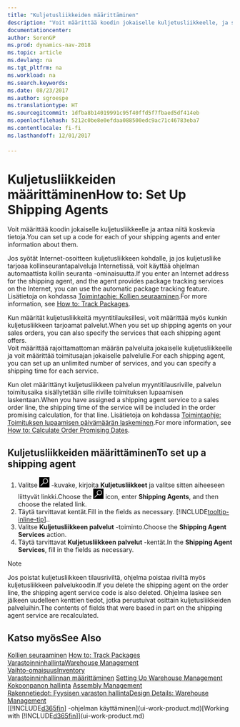 ```yaml
---
title: "Kuljetusliikkeiden määrittäminen"
description: "Voit määrittää koodin jokaiselle kuljetusliikkeelle, ja syöttää tietoja niistä."
documentationcenter: 
author: SorenGP
ms.prod: dynamics-nav-2018
ms.topic: article
ms.devlang: na
ms.tgt_pltfrm: na
ms.workload: na
ms.search.keywords: 
ms.date: 08/23/2017
ms.author: sgroespe
ms.translationtype: HT
ms.sourcegitcommit: 1dfba8b14019991c95f40ffd5f7fbaed5df414eb
ms.openlocfilehash: 5212c0be8e0efdaa088500edc9ac71c46783eba7
ms.contentlocale: fi-fi
ms.lasthandoff: 12/01/2017

---
```

# <a name="how-to-set-up-shipping-agents"></a><span data-ttu-id="79f1c-103">Kuljetusliikkeiden määrittäminen</span><span class="sxs-lookup"><span data-stu-id="79f1c-103">How to: Set Up Shipping Agents</span></span>
<span data-ttu-id="79f1c-104">Voit määrittää koodin jokaiselle kuljetusliikkeelle ja antaa niitä koskevia tietoja.</span><span class="sxs-lookup"><span data-stu-id="79f1c-104">You can set up a code for each of your shipping agents and enter information about them.</span></span>  

<span data-ttu-id="79f1c-105">Jos syötät Internet-osoitteen kuljetusliikkeen kohdalle, ja jos kuljetusliike tarjoaa kollinseurantapalveluja Internetissä, voit käyttää ohjelman automaattista kollin seuranta -ominaisuutta.</span><span class="sxs-lookup"><span data-stu-id="79f1c-105">If you enter an Internet address for the shipping agent, and the agent provides package tracking services on the Internet, you can use the automatic package tracking feature.</span></span> <span data-ttu-id="79f1c-106">Lisätietoja on kohdassa [Toimintaohje: Kollien seuraaminen](sales-how-track-packages.md).</span><span class="sxs-lookup"><span data-stu-id="79f1c-106">For more information, see [How to: Track Packages](sales-how-track-packages.md).</span></span>

<span data-ttu-id="79f1c-107">Kun määrität kuljetusliikkeitä myyntitilauksillesi, voit määrittää myös kunkin kuljetusliikkeen tarjoamat palvelut.</span><span class="sxs-lookup"><span data-stu-id="79f1c-107">When you set up shipping agents on your sales orders, you can also specify the services that each shipping agent offers.</span></span>  
<span data-ttu-id="79f1c-108">Voit määrittää rajoittamattoman määrän palveluita jokaiselle kuljetusliikkeelle ja voit määrittää toimitusajan jokaiselle palvelulle.</span><span class="sxs-lookup"><span data-stu-id="79f1c-108">For each shipping agent, you can set up an unlimited number of services, and you can specify a shipping time for each service.</span></span>  

<span data-ttu-id="79f1c-109">Kun olet määrittänyt kuljetusliikkeen palvelun myyntitilausriville, palvelun toimitusaika sisällytetään sille riville toimituksen lupaamisen laskentaan.</span><span class="sxs-lookup"><span data-stu-id="79f1c-109">When you have assigned a shipping agent service to a sales order line, the shipping time of the service will be included in the order promising calculation, for that line.</span></span> <span data-ttu-id="79f1c-110">Lisätietoja on kohdassa [Toimintaohje: Toimituksen lupaamisen päivämäärän laskeminen](sales-how-to-calculate-order-promising-dates.md).</span><span class="sxs-lookup"><span data-stu-id="79f1c-110">For more information, see [How to: Calculate Order Promising Dates](sales-how-to-calculate-order-promising-dates.md).</span></span>

## <a name="to-set-up-a-shipping-agent"></a><span data-ttu-id="79f1c-111">Kuljetusliikkeiden määrittäminen</span><span class="sxs-lookup"><span data-stu-id="79f1c-111">To set up a shipping agent</span></span>  
1.  <span data-ttu-id="79f1c-112">Valitse ![Etsiä sivu tai raportti](media/ui-search/search_small.png "Etsiä sivu tai raportti -kuvake") -kuvake, kirjoita **Kuljetusliikkeet** ja valitse sitten aiheeseen liittyvät linkki.</span><span class="sxs-lookup"><span data-stu-id="79f1c-112">Choose the ![Search for Page or Report](media/ui-search/search_small.png "Search for Page or Report icon") icon, enter **Shipping Agents**, and then choose the related link.</span></span>  
2.  <span data-ttu-id="79f1c-113">Täytä tarvittavat kentät.</span><span class="sxs-lookup"><span data-stu-id="79f1c-113">Fill in the fields as necessary.</span></span> [!INCLUDE[tooltip-inline-tip](includes/tooltip-inline-tip_md.md)]<span data-ttu-id="79f1c-114">.</span><span class="sxs-lookup"><span data-stu-id="79f1c-114">.</span></span>  
3.  <span data-ttu-id="79f1c-115">Valitse **Kuljetusliikkeen palvelut** -toiminto.</span><span class="sxs-lookup"><span data-stu-id="79f1c-115">Choose the **Shipping Agent Services** action.</span></span>
4. <span data-ttu-id="79f1c-116">Täytä tarvittavat **Kuljetusliikkeen palvelut** -kentät.</span><span class="sxs-lookup"><span data-stu-id="79f1c-116">In the **Shipping Agent Services**, fill in the fields as necessary.</span></span>

> [!NOTE]  
>  <span data-ttu-id="79f1c-117">Jos poistat kuljetusliikkeen tilausriviltä, ohjelma poistaa riviltä myös kuljetusliikkeen palvelukoodin.</span><span class="sxs-lookup"><span data-stu-id="79f1c-117">If you delete the shipping agent on the order line, the shipping agent service code is also deleted.</span></span> <span data-ttu-id="79f1c-118">Ohjelma laskee sen jälkeen uudelleen kenttien tiedot, jotka perustuivat osittain kuljetusliikkeiden palveluihin.</span><span class="sxs-lookup"><span data-stu-id="79f1c-118">The contents of fields that were based in part on the shipping agent service are recalculated.</span></span>  

## <a name="see-also"></a><span data-ttu-id="79f1c-119">Katso myös</span><span class="sxs-lookup"><span data-stu-id="79f1c-119">See Also</span></span>
<span data-ttu-id="79f1c-120">[Kollien seuraaminen](sales-how-track-packages.md)  </span><span class="sxs-lookup"><span data-stu-id="79f1c-120">[How to: Track Packages](sales-how-track-packages.md)  </span></span>  
[<span data-ttu-id="79f1c-121">Varastoinninhallinta</span><span class="sxs-lookup"><span data-stu-id="79f1c-121">Warehouse Management</span></span>](warehouse-manage-warehouse.md)  
[<span data-ttu-id="79f1c-122">Vaihto-omaisuus</span><span class="sxs-lookup"><span data-stu-id="79f1c-122">Inventory</span></span>](inventory-manage-inventory.md)  
<span data-ttu-id="79f1c-123">[Varastoinninhallinnan määrittäminen](warehouse-setup-warehouse.md)   </span><span class="sxs-lookup"><span data-stu-id="79f1c-123">[Setting Up Warehouse Management](warehouse-setup-warehouse.md)   </span></span>  
<span data-ttu-id="79f1c-124">[Kokoonpanon hallinta](assembly-assemble-items.md)  </span><span class="sxs-lookup"><span data-stu-id="79f1c-124">[Assembly Management](assembly-assemble-items.md)  </span></span>  
[<span data-ttu-id="79f1c-125">Rakennetiedot: Fyysisen varaston hallinta</span><span class="sxs-lookup"><span data-stu-id="79f1c-125">Design Details: Warehouse Management</span></span>](design-details-warehouse-management.md)  
<span data-ttu-id="79f1c-126">[[!INCLUDE[d365fin](includes/d365fin_md.md)] -ohjelman käyttäminen](ui-work-product.md)</span><span class="sxs-lookup"><span data-stu-id="79f1c-126">[Working with [!INCLUDE[d365fin](includes/d365fin_md.md)]](ui-work-product.md)</span></span>  

